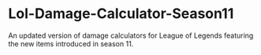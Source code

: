 # Lol-Damage-Calculator-Season11
An updated version of damage calculators for League of Legends featuring the new items introduced in season 11.
